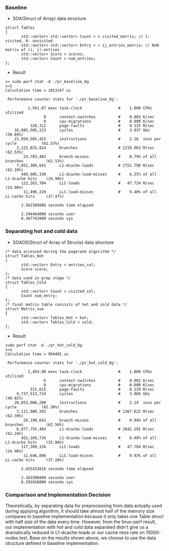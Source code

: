 ### Baseline

- SOA(Struct of Array) data structure
```
struct Tables
{
       std::vector< std::vector< Count > > visited_matrix; // 1: visited, 0: unvisited
       std::vector< std::vector< Entry > > ij_entries_matrix; // NxN matrix of (i, j)-entries
       std::vector< Score > scores;
       std::vector< Count > num_entries;
};
```
 - Result
```
>> sudo perf stat -d ./pr_baseline_Og
s=1
Calculation time = 1013247 us

 Performance counter stats for './pr_baseline_Og':

          2,561.87 msec task-clock                #    1.000 CPUs utilized          
                 8      context-switches          #    0.003 K/sec                  
                 0      cpu-migrations            #    0.000 K/sec                  
           320,312      page-faults               #    0.125 M/sec                  
    10,085,505,223      cycles                    #    3.937 GHz                      (50.04%)
    21,959,565,453      instructions              #    2.18  insn per cycle           (62.53%)
     3,122,825,824      branches                  # 1218.963 M/sec                    (62.53%)
        24,783,482      branch-misses             #    0.79% of all branches          (62.53%)
     7,052,309,641      L1-dcache-loads           # 2752.798 M/sec                    (62.10%)
       440,905,330      L1-dcache-load-misses     #    6.25% of all L1-dcache hits    (24.98%)
       122,263,704      LLC-loads                 #   47.724 M/sec                    (24.98%)
        11,496,229      LLC-load-misses           #    9.40% of all LL-cache hits     (37.47%)

       2.562389886 seconds time elapsed

       2.194464000 seconds user
       0.367742000 seconds sys
```

### Separating hot and cold data

 - SOAOS(Struct of Array of Structs) data structure
```
/* data accessed during the pagerank algorithm */
struct Tables_Hot
{
       std::vector< Entry > entries_col;
       Score score;
};
/* data used in prep stage */
struct Tables_Cold
{
       std::vector< Count > visited_col;
       Count num_entry;
};
/* final matrix table consists of hot and cold data */
struct Matrix_soa
{
       std::vector< Tables_Hot > hot;
       std::vector< Tables_Cold > cold;
};
```
 - Result
```
sudo perf stat -d ./pr_hot_cold_Og
s=1
Calculation time = 964481 us

 Performance counter stats for './pr_hot_cold_Og':

          2,454.98 msec task-clock                #    1.000 CPUs utilized          
                 6      context-switches          #    0.002 K/sec                  
                 0      cpu-migrations            #    0.000 K/sec                  
           315,615      page-faults               #    0.129 M/sec                  
     9,737,513,724      cycles                    #    3.966 GHz                      (49.82%)
    20,853,006,290      instructions              #    2.14  insn per cycle           (62.36%)
     3,111,980,292      branches                  # 1267.622 M/sec                    (62.39%)
        29,190,641      branch-misses             #    0.94% of all branches          (62.56%)
     6,977,755,404      L1-dcache-loads           # 2842.291 M/sec                    (62.24%)
       452,169,726      L1-dcache-load-misses     #    6.48% of all L1-dcache hits    (25.06%)
       117,309,126      LLC-loads                 #   47.784 M/sec                    (24.90%)
        11,646,896      LLC-load-misses           #    9.93% of all LL-cache hits     (37.28%)

       2.455433816 seconds time elapsed

       2.163396000 seconds user
       0.291918000 seconds sys
```

### Comparison and Implementation Decision

Theoretically, by separating data for preprocessing from data actually used during applying algorithm, it should take almost half of the memory size compares to baseline implementation because it only takes one Table struct with half size of the data every time. However, from the linux-perf result, our implementation with hot and cold data separated didn't give us a dramatically reduced in L1-dcache-loads or our cache miss rate on 10000-nodes test. Base on the results shown above, we choose to use the data structure defined in baseline implementation.